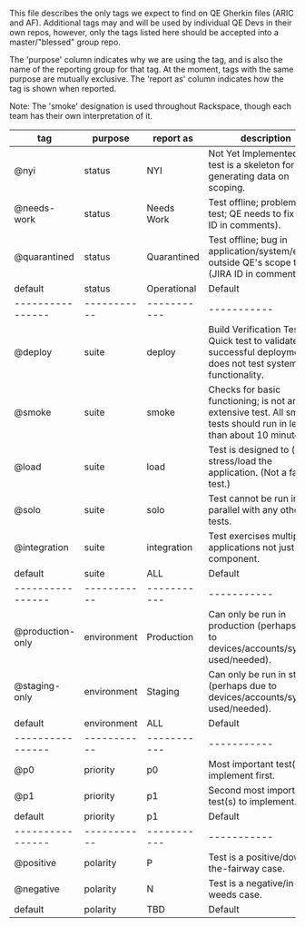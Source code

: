 This file describes the only tags we expect to find on QE Gherkin files (ARIC and AF).
Additional tags may and will be used by individual QE Devs in their own repos, however,
only the tags listed here should be accepted into a master/"blessed" group repo.

The 'purpose' column indicates why we are using the tag, and is also the name of the reporting group for that tag.
At the moment, tags with the same purpose are mutually exclusive.
The 'report as' column indicates how the tag is shown when reported.

Note: The 'smoke' designation is used throughout Rackspace, though each team has their own interpretation of it.

tag              | purpose     | report as   | description
---------------- | ----------- | ----------- | -----------
@nyi             | status      | NYI         | Not Yet Implemented - test is a skeleton for generating data on scoping.
@needs-work      | status      | Needs Work  | Test offline; problem with test; QE needs to fix (JIRA ID in comments).
@quarantined     | status      | Quarantined | Test offline; bug in application/system/etc. outside QE's scope to fix. (JIRA ID in comments).
default          | status      | Operational | Default
---------------- | ----------- | ----------- | -----------
@deploy          | suite       | deploy      | Build Verification Test Quick test to validate successful deployment, does not test system functionality.
@smoke           | suite       | smoke       | Checks for basic functioning; is not an extensive test. All smoke tests should run in less than about 10 minutes.
@load            | suite       | load        | Test is designed to (help) stress/load the application. (Not a fast test.)
@solo            | suite       | solo        | Test cannot be run in parallel with any other tests.
@integration     | suite       | integration | Test exercises multiple applications not just one component.
default          | suite       | ALL         | Default
---------------- | ----------- | ----------- | -----------
@production-only | environment | Production  | Can only be run in production (perhaps due to devices/accounts/systems used/needed).
@staging-only    | environment | Staging     | Can only be run in staging (perhaps due to devices/accounts/systems used/needed).
default          | environment | ALL         | Default
---------------- | ----------- | ----------- | -----------
@p0              | priority    | p0          | Most important test(s) to implement first.
@p1              | priority    | p1          | Second most important test(s) to implement.
default          | priority    | p1          | Default
---------------- | ----------- | ----------- | -----------
@positive        | polarity    | P           | Test is a positive/down-the-fairway case.
@negative        | polarity    | N           | Test is a negative/in-the-weeds case.
default          | polarity    | TBD         | Default
